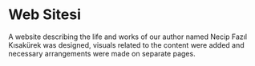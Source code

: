 # Web Sitesi
A website describing the life and works of our author named Necip Fazıl Kısakürek was designed, visuals related to the content were added and necessary arrangements were made on separate pages.